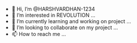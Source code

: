 - 👋 Hi, I’m @HARSHVARDHAN-1234
- 👀 I’m interested in REVOLUTION ...
- 🌱 I’m currently learning and working on project ...
- 💞️ I’m looking to collaborate on my project ...
- 📫 How to reach me ...

<!---
HARSHVARDHAN-1234/HARSHVARDHAN-1234 is a ✨ special ✨ repository because its `README.md` (this file) appears on your GitHub profile.
You can click the Preview link to take a look at your changes.
--->
